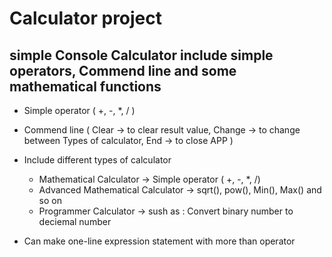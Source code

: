 # Calculator project

## simple Console Calculator include simple operators, Commend line and some mathematical functions

- Simple operator ( +, -, *, / )
  
- Commend line ( Clear -> to clear result value, Change -> to change between Types of calculator, End -> to close APP )

- Include different types of calculator
  - Mathematical Calculator -> Simple operator ( +, -, *, /)
  - Advanced Mathematical Calculator -> sqrt(), pow(), Min(), Max() and so on
  - Programmer Calculator -> sush as : Convert binary number to deciemal number
    
- Can make one-line expression statement with more than operator
    
